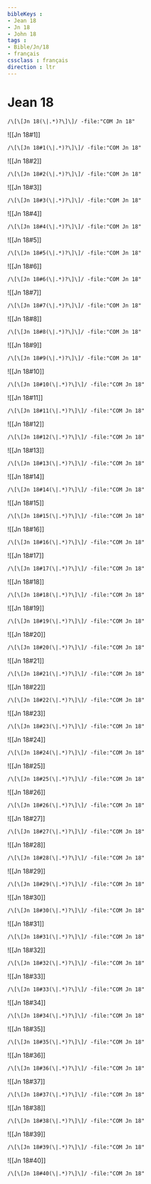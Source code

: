 ```yaml
---
bibleKeys : 
- Jean 18
- Jn 18
- John 18
tags : 
- Bible/Jn/18
- français
cssclass : français
direction : ltr
---
```


# Jean 18

```query
/\[\[Jn 18(\|.*)?\]\]/ -file:"COM Jn 18"
```



![[Jn 18#1]]

```query
/\[\[Jn 18#1(\|.*)?\]\]/ -file:"COM Jn 18"
```

![[Jn 18#2]]

```query
/\[\[Jn 18#2(\|.*)?\]\]/ -file:"COM Jn 18"
```

![[Jn 18#3]]

```query
/\[\[Jn 18#3(\|.*)?\]\]/ -file:"COM Jn 18"
```

![[Jn 18#4]]

```query
/\[\[Jn 18#4(\|.*)?\]\]/ -file:"COM Jn 18"
```

![[Jn 18#5]]

```query
/\[\[Jn 18#5(\|.*)?\]\]/ -file:"COM Jn 18"
```

![[Jn 18#6]]

```query
/\[\[Jn 18#6(\|.*)?\]\]/ -file:"COM Jn 18"
```

![[Jn 18#7]]

```query
/\[\[Jn 18#7(\|.*)?\]\]/ -file:"COM Jn 18"
```

![[Jn 18#8]]

```query
/\[\[Jn 18#8(\|.*)?\]\]/ -file:"COM Jn 18"
```

![[Jn 18#9]]

```query
/\[\[Jn 18#9(\|.*)?\]\]/ -file:"COM Jn 18"
```

![[Jn 18#10]]

```query
/\[\[Jn 18#10(\|.*)?\]\]/ -file:"COM Jn 18"
```

![[Jn 18#11]]

```query
/\[\[Jn 18#11(\|.*)?\]\]/ -file:"COM Jn 18"
```

![[Jn 18#12]]

```query
/\[\[Jn 18#12(\|.*)?\]\]/ -file:"COM Jn 18"
```

![[Jn 18#13]]

```query
/\[\[Jn 18#13(\|.*)?\]\]/ -file:"COM Jn 18"
```

![[Jn 18#14]]

```query
/\[\[Jn 18#14(\|.*)?\]\]/ -file:"COM Jn 18"
```

![[Jn 18#15]]

```query
/\[\[Jn 18#15(\|.*)?\]\]/ -file:"COM Jn 18"
```

![[Jn 18#16]]

```query
/\[\[Jn 18#16(\|.*)?\]\]/ -file:"COM Jn 18"
```

![[Jn 18#17]]

```query
/\[\[Jn 18#17(\|.*)?\]\]/ -file:"COM Jn 18"
```

![[Jn 18#18]]

```query
/\[\[Jn 18#18(\|.*)?\]\]/ -file:"COM Jn 18"
```

![[Jn 18#19]]

```query
/\[\[Jn 18#19(\|.*)?\]\]/ -file:"COM Jn 18"
```

![[Jn 18#20]]

```query
/\[\[Jn 18#20(\|.*)?\]\]/ -file:"COM Jn 18"
```

![[Jn 18#21]]

```query
/\[\[Jn 18#21(\|.*)?\]\]/ -file:"COM Jn 18"
```

![[Jn 18#22]]

```query
/\[\[Jn 18#22(\|.*)?\]\]/ -file:"COM Jn 18"
```

![[Jn 18#23]]

```query
/\[\[Jn 18#23(\|.*)?\]\]/ -file:"COM Jn 18"
```

![[Jn 18#24]]

```query
/\[\[Jn 18#24(\|.*)?\]\]/ -file:"COM Jn 18"
```

![[Jn 18#25]]

```query
/\[\[Jn 18#25(\|.*)?\]\]/ -file:"COM Jn 18"
```

![[Jn 18#26]]

```query
/\[\[Jn 18#26(\|.*)?\]\]/ -file:"COM Jn 18"
```

![[Jn 18#27]]

```query
/\[\[Jn 18#27(\|.*)?\]\]/ -file:"COM Jn 18"
```

![[Jn 18#28]]

```query
/\[\[Jn 18#28(\|.*)?\]\]/ -file:"COM Jn 18"
```

![[Jn 18#29]]

```query
/\[\[Jn 18#29(\|.*)?\]\]/ -file:"COM Jn 18"
```

![[Jn 18#30]]

```query
/\[\[Jn 18#30(\|.*)?\]\]/ -file:"COM Jn 18"
```

![[Jn 18#31]]

```query
/\[\[Jn 18#31(\|.*)?\]\]/ -file:"COM Jn 18"
```

![[Jn 18#32]]

```query
/\[\[Jn 18#32(\|.*)?\]\]/ -file:"COM Jn 18"
```

![[Jn 18#33]]

```query
/\[\[Jn 18#33(\|.*)?\]\]/ -file:"COM Jn 18"
```

![[Jn 18#34]]

```query
/\[\[Jn 18#34(\|.*)?\]\]/ -file:"COM Jn 18"
```

![[Jn 18#35]]

```query
/\[\[Jn 18#35(\|.*)?\]\]/ -file:"COM Jn 18"
```

![[Jn 18#36]]

```query
/\[\[Jn 18#36(\|.*)?\]\]/ -file:"COM Jn 18"
```

![[Jn 18#37]]

```query
/\[\[Jn 18#37(\|.*)?\]\]/ -file:"COM Jn 18"
```

![[Jn 18#38]]

```query
/\[\[Jn 18#38(\|.*)?\]\]/ -file:"COM Jn 18"
```

![[Jn 18#39]]

```query
/\[\[Jn 18#39(\|.*)?\]\]/ -file:"COM Jn 18"
```

![[Jn 18#40]]

```query
/\[\[Jn 18#40(\|.*)?\]\]/ -file:"COM Jn 18"
```

